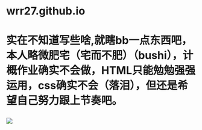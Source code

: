 # wrr27.github.io
<!DOCTYPE html>
<html lang="zh-cn"
<head>
  <meta charset="utf-8"/>
  <title>
  wrr的第一个网页
  </title>
 <link href="styles/test.css"rel="stylesheet"type="text/css"/>
</head>
<body>
  <h1>
  实在不知道写些啥,就瞎bb一点东西吧，本人略微肥宅（宅而不肥）（bushi），计概作业确实不会做，HTML只能勉勉强强运用，css确实不会（落泪），但还是希望自己努力跟上节奏吧。
  <p>
    <image src=https://image.so.com/view?q=%E6%88%91%E5%8F%AA%E8%83%BD%E7%88%AC&src=tab_www&correct=%E6%88%91%E5%8F%AA%E8%83%BD%E7%88%AC&ancestor=list&cmsid=87e2729ab5b963579675848783e6c1b5&cmras=0&cn=0&gn=0&kn=0&crn=0&bxn=0&fsn=60&cuben=0&pornn=0&adstar=0&clw=250#id=c5b7b804bd86796d1affeea200f6052e&currsn=0&ps=58&pc=58>
      </p>
  </h1>
</body>
</html>
